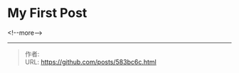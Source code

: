 # My First Post


&lt;!--more--&gt;


---

> 作者:   
> URL: https://github.com/posts/583bc6c.html  

